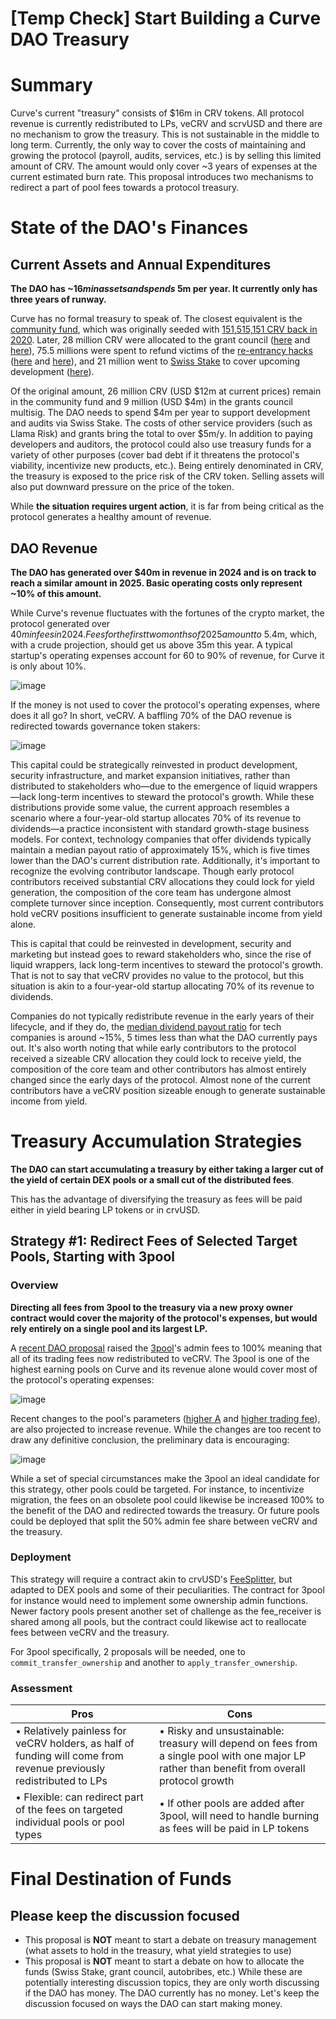 # [Temp Check] Start Building a Curve DAO Treasury

# Summary

Curve's current "treasury" consists of $16m in CRV tokens. All protocol revenue is currently redistributed to LPs, veCRV and scrvUSD and there are no mechanism to grow the treasury. This is not sustainable in the middle to long term. Currently, the only way to cover the costs of maintaining and growing the protocol (payroll, audits, services, etc.) is by selling this limited amount of CRV. The amount would only cover ~3 years of expenses at the current estimated burn rate. This proposal introduces two mechanisms to redirect a part of pool fees towards a protocol treasury. 

# State of the DAO's Finances

## Current Assets and Annual Expenditures

**The DAO has ~$16m in assets and spends ~$5m per year. It currently only has three years of runway.**

Curve has no formal treasury to speak of. The closest equivalent is the [community fund](https://etherscan.io/address/0xe3997288987e6297ad550a69b31439504f513267), which was originally seeded with [151,515,151 CRV back in 2020](https://gov.curve.fi/t/scip-2-utilizing-the-community-fund/967). Later, 28 million CRV were allocated to the grant council ([here](https://curvemonitor.com/dao/proposal/ownership/30) and [here](https://etherscan.io/tx/0xd8162f097998153903c9a28c960de269deabae8b6497a7c9a3378b6f9e71c8ad)), 75.5 millions were spent to refund victims of the [re-entrancy hacks](https://hackmd.io/@vyperlang/HJUgNMhs2) ([here](https://curvemonitor.com/dao/proposal/ownership/521) and [here](https://curvemonitor.com/dao/proposal/ownership/593)), and 21 million went to [Swiss Stake](https://gov.curve.fi/t/funding-proposal-for-swiss-stake-ag-the-company-building-curve/10204) to cover upcoming development ([here](https://curvemonitor.com/dao/proposal/ownership/828)).

Of the original amount, 26 million CRV (USD $12m at current prices) remain in the community fund and 9 million (USD $4m) in the grants council multisig. The DAO needs to spend $4m per year to support development and audits via Swiss Stake. The costs of other service providers (such as Llama Risk) and grants bring the total to over $5m/y. In addition to paying developers and auditors, the protocol could also use treasury funds for a variety of other purposes (cover bad debt if it threatens the protocol's viability, incentivize new products, etc.). Being entirely denominated in CRV, the treasury is exposed to the price risk of the CRV token. Selling assets will also put downward pressure on the price of the token. 

While **the situation requires urgent action**, it is far from being critical as the protocol generates a healthy amount of revenue.

## DAO Revenue

**The DAO has generated over $40m in revenue in 2024 and is on track to reach a similar amount in 2025. Basic operating costs only represent ~10% of this amount.**

While Curve's revenue fluctuates with the fortunes of the crypto market, the protocol generated over $40m in fees in 2024. Fees for the first two months of 2025 amount to ~$5.4m, which, with a crude projection, should get us above 35m this year. A typical startup's operating expenses account for 60 to 90% of revenue, for Curve it is only about 10%.

![image](https://github.com/user-attachments/assets/2ca90228-01e9-41d5-8b39-d51a3bcc081b)


If the money is not used to cover the protocol's operating expenses, where does it all go? In short, veCRV. A baffling 70% of the DAO revenue is redirected towards governance token stakers:

![image](https://github.com/user-attachments/assets/356571d5-9065-49e5-8c71-3522aa3cacdb)

This capital could be strategically reinvested in product development, security infrastructure, and market expansion initiatives, rather than distributed to stakeholders who—due to the emergence of liquid wrappers—lack long-term incentives to steward the protocol's growth.
While these distributions provide some value, the current approach resembles a scenario where a four-year-old startup allocates 70% of its revenue to dividends—a practice inconsistent with standard growth-stage business models. For context, technology companies that offer dividends typically maintain a median payout ratio of approximately 15%, which is five times lower than the DAO's current distribution rate.
Additionally, it's important to recognize the evolving contributor landscape. Though early protocol contributors received substantial CRV allocations they could lock for yield generation, the composition of the core team has undergone almost complete turnover since inception. Consequently, most current contributors hold veCRV positions insufficient to generate sustainable income from yield alone.


This is capital that could be reinvested in development, security and marketing but instead goes to reward stakeholders who, since the rise of liquid wrappers, lack long-term incentives to steward the protocol's growth. That is not to say that veCRV provides no value to the protocol, but this situation is akin to a four-year-old startup allocating 70% of its revenue to dividends. 

Companies do not typically redistribute revenue in the early years of their lifecycle, and if they do, the [median dividend payout ratio](https://pages.stern.nyu.edu/~adamodar/New_Home_Page/datafile/divfund.html) for tech companies is around ~15%, 5 times less than what the DAO currently pays out. It's also worth noting that while early contributors to the protocol received a sizeable CRV allocation they could lock to receive yield, the composition of the core team and other contributors has almost entirely changed since the early days of the protocol. Almost none of the current contributors have a veCRV position sizeable enough to generate sustainable income from yield. 

# Treasury Accumulation Strategies

**The DAO can start accumulating a treasury by either taking a larger cut of the yield of certain DEX pools or a small cut of the distributed fees**. 

This has the advantage of diversifying the treasury as fees will be paid either in yield bearing LP tokens or in crvUSD.

## Strategy #1: Redirect Fees of Selected Target Pools, Starting with 3pool

### Overview

**Directing all fees from 3pool to the treasury via a new proxy owner contract would cover the majority of the protocol's expenses, but would rely entirely on a single pool and its largest LP.**

A [recent DAO proposal](https://curvemonitor.com/dao/proposal/parameter/90) raised the [3pool](https://etherscan.io/address/0xeCb456EA5365865EbAb8a2661B0c503410e9B347)'s admin fees to 100% meaning that all of its trading fees now redistributed to veCRV. The 3pool is one of the highest earning pools on Curve and its revenue alone would cover most of the protocol's operating expenses:

![image](https://github.com/user-attachments/assets/b34dcb56-d19b-4dd6-b163-0f03c165989d)

Recent changes to the pool's parameters ([higher A](https://curvemonitor.com/dao/proposal/parameter/90) and [higher trading fee](https://curvemonitor.com/dao/proposal/parameter/91)), are also projected to increase revenue. While the changes are too recent to draw any definitive conclusion, the preliminary data is encouraging:

![image](https://github.com/user-attachments/assets/00cd4ce8-5adb-432e-8769-b1282a08c301)

While a set of special circumstances make the 3pool an ideal candidate for this strategy, other pools could be targeted. For instance, to incentivize migration, the fees on an obsolete pool could likewise be increased 100% to the benefit of the DAO and redirected towards the treasury. Or future pools could be deployed that split the 50% admin fee share between veCRV and the treasury.

### Deployment

This strategy will require a contract akin to crvUSD's [FeeSplitter](https://github.com/curvefi/fee-splitter/blob/main/contracts/FeeSplitter.vy), but adapted to DEX pools and some of their peculiarities. The contract for 3pool for instance would need to implement some ownership admin functions. Newer factory pools present another set of challenge as the fee_receiver is shared among all pools, but the contract could likewise act to reallocate fees between veCRV and the treasury. 

For 3pool specifically, 2 proposals will be needed, one to `commit_transfer_ownership` and another to `apply_transfer_ownership`. 

### Assessment

| Pros | Cons |
|------|------|
| • Relatively painless for veCRV holders, as half of funding will come from revenue previously redistributed to LPs | • Risky and unsustainable: treasury will depend on fees from a single pool with one major LP rather than benefit from overall protocol growth |
| • Flexible: can redirect part of the fees on targeted individual pools or pool types | • If other pools are added after 3pool, will need to handle burning as fees will be paid in LP tokens |


# Final Destination of Funds


## Please keep the discussion focused
- This proposal is **NOT** meant to start a debate on treasury management (what assets to hold in the treasury, what yield strategies to use)
- This proposal is **NOT** meant to start a debate on how to allocate the funds (Swiss Stake, grant council, autobribes, etc.)
While these are potentially interesting discussion topics, they are only worth discussing if the DAO has money. The DAO currently has no money. Let's keep the discussion focused on ways the DAO can start making money.

